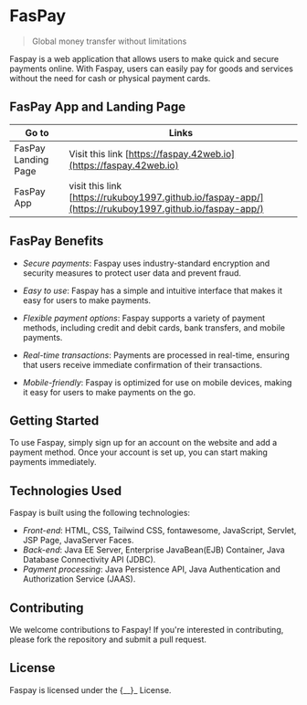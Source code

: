 # FasPay
> Global money transfer without limitations

Faspay is a web application that allows users to make quick and secure payments online. With Faspay, users can easily pay for goods and services without the need for cash or physical payment cards.

## FasPay App and Landing Page

| Go to | Links |
| --- | --- |
| FasPay Landing Page | Visit this link [https://faspay.42web.io](https://faspay.42web.io) |
| FasPay App | visit this link [https://rukuboy1997.github.io/faspay-app/](https://rukuboy1997.github.io/faspay-app/) |

## FasPay Benefits

- *Secure payments*: Faspay uses industry-standard encryption and security measures to protect user data and prevent fraud.

- *Easy to use*: Faspay has a simple and intuitive interface that makes it easy for users to make payments.

- *Flexible payment options*: Faspay supports a variety of payment methods, including credit and debit cards, bank transfers, and mobile payments.

- *Real-time transactions*: Payments are processed in real-time, ensuring that users receive immediate confirmation of their transactions.

- *Mobile-friendly*: Faspay is optimized for use on mobile devices, making it easy for users to make payments on the go.


## Getting Started

To use Faspay, simply sign up for an account on the website and add a payment method. Once your account is set up, you can start making payments immediately.

## Technologies Used

Faspay is built using the following technologies:

- *Front-end*: HTML, CSS, Tailwind CSS, fontawesome, JavaScript, Servlet, JSP Page, JavaServer Faces.
- *Back-end*: Java EE Server, Enterprise JavaBean(EJB) Container, Java Database Connectivity API (JDBC).
- *Payment processing*: Java Persistence API, Java Authentication and Authorization Service (JAAS).

## Contributing

We welcome contributions to Faspay! If you're interested in contributing, please fork the repository and submit a pull request.

## License

Faspay is licensed under the {__}_ License.

